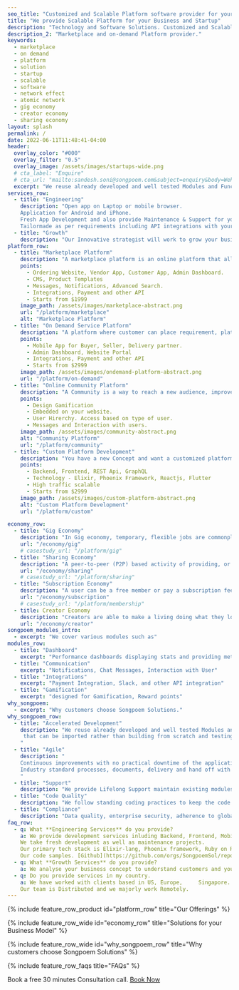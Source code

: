 ```yaml
---
seo_title: "Customized and Scalable Platform software provider for your Startup. Quickly build MVP."
title: "We provide Scalable Platform for your Business and Startup"
description: "Technology and Software Solutions. Customized and Scalable Platform provider for your Startup. We quickly build MVP so you completely focus on Product. Whitelabel with completely your branding. Marketplace platform, on-demand platform, customized platform. We provide solutions for trending startup concepts. Gig Economy, Subscription Economy and more."
description_2: "Marketplace and on-demand Platform provider."
keywords:
  - marketplace
  - on demand
  - platform
  - solution
  - startup
  - scalable
  - software
  - network effect
  - atomic network
  - gig economy
  - creator economy
  - sharing economy
layout: splash
permalink: /
date: 2022-06-11T11:48:41-04:00
header:
  overlay_color: "#000"
  overlay_filter: "0.5"
  overlay_image: /assets/images/startups-wide.png
  # cta_label: "Enquire"
  # cta_url: "mailto:sandesh.soni@songpoem.com&subject=enquiry&body=Wehomepage"
  excerpt: "We reuse already developed and well tested Modules and Functionalities, that can be imported rather than building from scratch and testing again."
services_row:
  - title: "Engineering"
    description: "Open app on Laptop or mobile browser.   
    Application for Android and iPhone.   
    Fresh App Development and also provide Maintenance & Support for your existing project.    
    Tailormade as per requirements including API integrations with your favourite app.   "
  - title: "Growth"
    description: "Our Innovative strategist will work to grow your business and revenue. Retain old customers longer and add new customers."
platform_row:
  - title: "Marketplace Platform"
    description: "A marketplace platform is an online platform that allows buyers and sellers to transact with each other. Sellers register themselves and list their products or services. Buyers browse, add to cart, place order."
    points:
      - Ordering Website, Vendor App, Customer App, Admin Dashboard. 
      - CMS, Product Templates
      - Messages, Notifications, Advanced Search.
      - Integrations, Payment and other API
      - Starts from $1999
    image_path: /assets/images/marketplace-abstract.png
    url: "/platform/marketplace"
    alt: "Marketplace Platform"
  - title: "On Demand Service Platform"
    description: "A platform where customer can place requirement, platform will get it from supplier and connect the service with a local driver that can pick up and deliver the order. Food, Grocery, Cab Transportation, Repair Service is an example."
    points:
      - Mobile App for Buyer, Seller, Delivery partner.
      - Admin Dashboard, Website Portal
      - Integrations, Payment and other API
      - Starts from $2999
    image_path: /assets/images/ondemand-platform-abstract.png
    url: "/platform/on-demand"
  - title: "Online Community Platform"
    description: "A Community is a way to reach a new audience, improve customer loyalty, gather user feedback, provide customer support, etc. User Hirerchy, premium users can get early access or premium features."
    points:
      - Design Gamification
      - Embedded on your website.
      - User Hirerchy. Access based on type of user.
      - Messages and Interaction with users.
    image_path: /assets/images/community-abstract.png
    alt: "Community Platform"
    url: "/platform/community"
  - title: "Custom Platform Development"
    description: "You have a new Concept and want a customized platform developed from scratch"
    points:
      - Backend, Frontend, REST Api, GraphQL
      - Technology - Elixir, Phoenix Framework, Reactjs, Flutter
      - High traffic scalable
      - Starts from $2999
    image_path: /assets/images/custom-platform-abstract.png
    alt: "Custom Platform Development"
    url: "/platform/custom"

economy_row:
  - title: "Gig Economy"
    description: "In Gig economy, temporary, flexible jobs are commonplace and companies tend to hire independent contractors and freelancers instead of full-time employees."
    url: "/economy/gig"
    # casestudy_url: "/platform/gig"
  - title: "Sharing Economy"
    description: "A peer-to-peer (P2P) based activity of providing, or sharing access to goods and services, usually short term."
    url: "/economy/sharing"
    # casestudy_url: "/platform/sharing"
  - title: "Subscription Economy"
    description: "A user can be a free member or pay a subscription fee to access premium services. The goal is to ensure member is using the platform for a long term."
    url: "/economy/subscription"
    # casestudy_url: "/platform/membership"
  - title: Creator Economy
    description: "Creators are able to make a living doing what they love - creating content. Whether it’s vlogging, gaming, or music, there’s a creator out there for everyone. And with the ability to directly connect with fans, the creator economy is only going to continue to grow."
    url: "/economy/creator"
songpoem_modules_intro: 
  - excerpt: "We cover various modules such as"
modules_row:
  - title: "Dashboard"
    excerpt: "Performance dashboards displaying stats and providing metadata for further analytics."
  - title: "Communication"
    excerpt: "Notifications, Chat Messages, Interaction with User"
  - title: "Integrations"
    excerpt: "Payment Integration, Slack, and other API integration"
  - title: "Gamification"
    excerpt: "designed for Gamification, Reward points"
why_songpoem:
  - excerpt: "Why customers choose Songpoem Solutions."
why_songpoem_row:
  - title: "Accelerated Development"
    description: "We reuse already developed and well tested Modules and Functionalities,
     that can be imported rather than building from scratch and testing again.
    "
  - title: "Agile"
    description: "
    Continuous improvements with no practical downtime of the application.
    Industry standard processes, documents, delivery and hand off with play book.
    "
  - title: "Support"
    description: "We provide Lifelong Support maintain existing modules and future additions."
  - title: "Code Quality"
    description: "We follow standing coding practices to keep the code Clean and Modular. We write unit tests and integration tests and maintain maximum code coverage."
  - title: "Compliance"
    description: "Data quality, enterprise security, adherence to global compliances - whatever relevant to your area."
faq_row:
  - q: What **Engineering Services** do you provide?  
    a: We provide development services inluding Backend, Frontend, Mobile App, UX, 3rd party API integration.  
    We take fresh development as well as maintenance projects.  
    Our primary tech stack is Elixir-lang, Phoenix framework, Ruby on Rails, React.js, Next.js, Figma, React Native.  
    Our code samples. [Github](https://github.com/orgs/SongpoemSol/repositories)
  - q: What **Growth Services** do you provide?  
    a: We analyse your business concept to understand customers and your offerings and come up with possible strategy to reach more relevant users.
  - q: Do you provide services in my country.  
    a: We have worked with clients based in US, Europe,     Singapore. We overlap a few hours with your timezone.  
    Our team is Distributed and we majorly work Remotely.
---
```

<!-- {% include feature_row_wide id="intro" type="center" %} -->


{% include feature_row_product id="platform_row"
title="Our Offerings" %}

{% include feature_row_wide id="economy_row"
title="Solutions for your Business Model" %}


{% include feature_row_wide id="why_songpoem_row" title="Why customers choose Songpoem Solutions" %}

{% include feature_row_faqs title="FAQs" %}

Book a free 30 minutes Consultation call.  [Book Now](mailto:sandesh.soni@songpoem.com)
